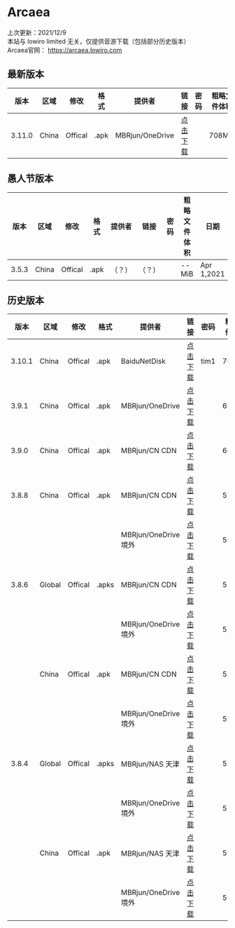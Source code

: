 # Arcaea    
上次更新：2021/12/9  
本站与 lowiro limited 无关，仅提供音游下载（包括部分历史版本）  
Arcaea官网： https://arcaea.lowiro.com  

## 最新版本 

|  版本   | 区域  | 修改  | 格式  | 提供者  | 链接  | 密码  | 粗略文件体积  | 日期  |  
|  ----  | ----  | ----  | ----  | ----  | ----  | ----  | ----  | ----  |  
|3.11.0|China|Offical|.apk|MBRjun/OneDrive|[点击下载](https://download.mbrjun.cn/%E9%9F%B3%E6%B8%B8/Arcaea/3.11/arcaea_3.11.0c.apk)||708MiB|Dec 24,2021

## 愚人节版本

|  版本   | 区域  | 修改  | 格式  | 提供者  | 链接  | 密码  | 粗略文件体积  | 日期  |  
|  ----  | ----  | ----  | ----  | ----  | ----  | ----  | ----  | ----  |  
|3.5.3|China|Offical|.apk|（？）|（？）||--MiB|Apr 1,2021 

## 历史版本

|  版本   | 区域  | 修改  | 格式  | 提供者  | 链接  | 密码  | 粗略文件体积  | 日期  |  
|  ----  | ----  | ----  | ----  | ----  | ----  | ----  | ----  | ----  |  
|3.10.1|China|Offical|.apk|BaiduNetDisk|[点击下载](https://pan.baidu.com/s/1VSubkT5Q6mQTzbtnAkXiBg?pwd=tim1)|tim1|701MiB|Dec 9,2021
|3.9.1|China|Offical|.apk|MBRjun/OneDrive|[点击下载](https://download.mbrjun.cn/%E9%9F%B3%E6%B8%B8/Arcaea/3.9.xc/arcaea_3.9.1c.apk)||604MiB|Nov 11,2021
|3.9.0|China|Offical|.apk|MBRjun/CN CDN|[点击下载](https://cos.mbrjun.cn/rhy/arc/arcaea_3.9.0c.apk)||604MiB|Nov 11,2021
|3.8.8|China|Offical|.apk|MBRjun/CN CDN|[点击下载](https://cos.mbrjun.cn/rhy/arc/arcaea_3.8.8c.apk)||597MiB|Oct 21,2021  
|||||MBRjun/OneDrive 境外|[点击下载](https://download.mbrjun.cn/%E9%9F%B3%E6%B8%B8/Arcaea/3.8.8/arcaea_3.8.8c.apk)||597MiB|Oct 21,2021 
|3.8.6|Global|Offical|.apks|MBRjun/CN CDN|[点击下载](https://cos.mbrjun.cn/rhy/arc/Arcaea_3.8.6.apks)||572MiB|Sep 29,2021  
|||||MBRjun/OneDrive 境外|[点击下载](https://download.mbrjun.cn/%E9%9F%B3%E6%B8%B8/Arcaea/3.8.6/Arcaea_3.8.6.apks)||572MiB|Sep 29,2021
||China|Offical|.apk|MBRjun/CN CDN|[点击下载](https://cos.mbrjun.cn/rhy/arc/arcaea_3.8.6c.apk)||596MiB|Sep 29,2021  
|||||MBRjun/OneDrive 境外|[点击下载](https://download.mbrjun.cn/%E9%9F%B3%E6%B8%B8/Arcaea/3.8.6/arcaea_3.8.6c.apk)||596MiB|Sep 29,2021
|3.8.4|Global|Offical|.apks|MBRjun/NAS 天津|[点击下载](http://router.mbrjun.com:30090/#s/7Zv5DtBQ)||570MiB|  
|||||MBRjun/OneDrive 境外|[点击下载](https://download.mbrjun.cn/%E9%9F%B3%E6%B8%B8/Arcaea/3.8.4/Arcaea_3.8.4.apks)||570MiB| 
||China|Offical|.apk|MBRjun/NAS 天津|[点击下载](http://router.mbrjun.com:30090/#s/7ZvvB08Q)||594MiB|  
|||||MBRjun/OneDrive 境外|[点击下载](https://download.mbrjun.cn/%E9%9F%B3%E6%B8%B8/Arcaea/3.8.4c/arcaea_3.8.4c.apk)||594MiB| 
